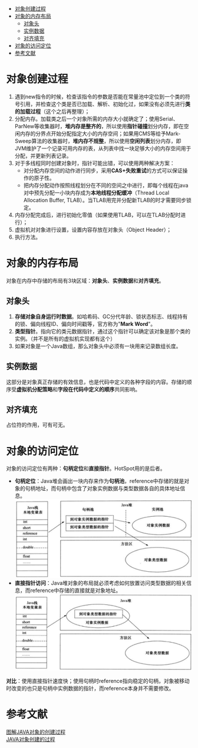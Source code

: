 * [对象创建过程](#对象创建过程)
* [对象的内存布局](#对象的内存布局)
    * [对象头](#对象头)
    * [实例数据](#实例数据)
    * [对齐填充](#对齐填充)
* [对象的访问定位](#对象的访问定位)
* [参考文献](#参考文献)

# 对象创建过程
1. 遇到new指令的时候，检查该指令的参数是否能在常量池中定位到一个类的符号引用，并检查这个类是否已加载、解析、初始化过，如果没有必须先进行**类的加载过程**（这个之后再整理）；
2. 分配内存。加载类之后一个对象所需的内存大小就确定了；使用Serial、ParNew等收集器时，**堆内存是整齐的**，所以使用**指针碰撞**划分内存，即在空闲内存的分界点开始分配指定大小的内存空间；如果用CMS等给予Mark-Sweep算法的收集器时，**堆内存不规整**，所以使用**空闲列表**划分内存，即JVM维护了一个记录可用内存的表，从列表中找一块足够大小的内存空间用于分配，并更新列表记录。
3. 对于多线程同时创建对象时，指针可能出错，可以使用两种解决方案：
    - 对分配内存空间的动作进行同步，采用**CAS+失败重试**的方式可以保证操作的原子性。
    - 把内存分配动作按照线程划分在不同的空间之中进行，即每个线程在java对中预先分配一小块内存成为**本地线程分配缓冲**（Thread Local Allocation Buffer, TLAB）。当TLAB用完并分配新TLAB的时才需要同步锁定。
4. 内存分配完成后，进行初始化零值（如果使用TLAB，可以在TLAB分配时进行）；
5. 虚拟机对对象进行设置，设置内容存放在对象头（Object Header）；
6. 执行<init>方法。   

# 对象的内存布局
对象在内存中存储的布局有3块区域：**对象头**、**实例数据**和**对齐填充**。   
## 对象头
1. **存储对象自身运行时数据**。如哈希码、GC分代年龄、锁状态标志、线程持有的锁、偏向线程ID、偏向时间戳等，官方称为"**Mark Word**"。
2. **类型指针**。指向它的类元数据指针，通过这个指针可以确定该对象是那个类的实例。（并不是所有的虚拟机实现都有这个）
3. 如果对象是一个Java数组，那么对象头中必须有一块用来记录数组长度。

## 实例数据
这部分是对象真正存储的有效信息，也是代码中定义的各种字段的内容。存储的顺序受**虚拟机分配策略**和**字段在代码中定义的顺序**共同影响。

## 对齐填充
占位符的作用，可有可无。

# 对象的访问定位
对象的访问定位有两种：**句柄定位**和**直接指针**。HotSpot用的是后者。  
- **句柄定位**：Java堆会画出一块内存来作为**句柄池**，reference中存储的就是对象的句柄地址，而句柄中包含了对象实例数据与类型数据各自的具体地址信息。
![句柄](https://raw.githubusercontent.com/Andr-Robot/iMarkdownPhotos/master/Res/jubing.png)
- **直接指针访问**：Java堆对象的布局就必须考虑如何放置访问类型数据的相关信息，而reference中存储的直接就是对象地址。
![直接](https://raw.githubusercontent.com/Andr-Robot/iMarkdownPhotos/master/Res/zhijie.png)

**对比**：使用直接指针速度快；使用句柄时reference指向稳定的句柄，对象被移动时改变的也只是句柄中实例数据的指针，而reference本身并不需要修改。

# 参考文献
[图解JAVA对象的创建过程](https://www.cnblogs.com/chenyangyao/p/5296807.html)   
[JAVA对象创建的过程](https://troywu0.gitbooks.io/spark/content/java%E5%AF%B9%E8%B1%A1%E5%88%9B%E5%BB%BA%E7%9A%84%E8%BF%87%E7%A8%8B.html)